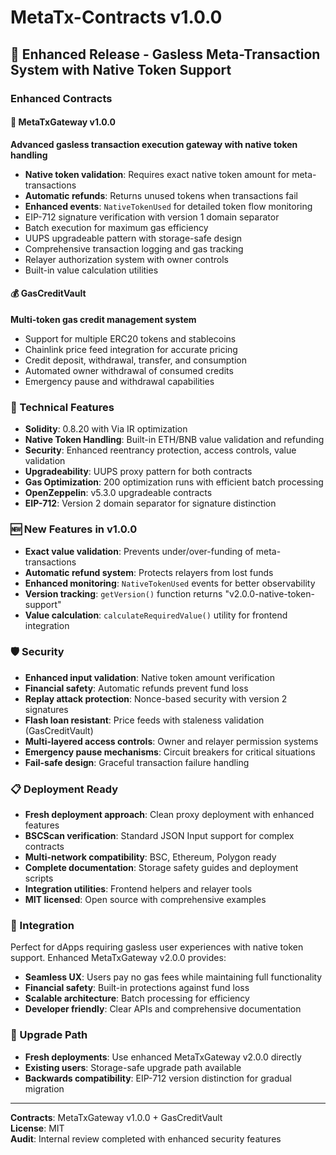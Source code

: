 # MetaTx-Contracts v1.0.0

## 🚀 Enhanced Release - Gasless Meta-Transaction System with Native Token Support

### Enhanced Contracts

#### 🔄 MetaTxGateway v1.0.0
**Advanced gasless transaction execution gateway with native token handling**
- **Native token validation**: Requires exact native token amount for meta-transactions
- **Automatic refunds**: Returns unused tokens when transactions fail
- **Enhanced events**: `NativeTokenUsed` for detailed token flow monitoring
- EIP-712 signature verification with version 1 domain separator
- Batch execution for maximum gas efficiency
- UUPS upgradeable pattern with storage-safe design
- Comprehensive transaction logging and gas tracking
- Relayer authorization system with owner controls
- Built-in value calculation utilities

#### 💰 GasCreditVault  
**Multi-token gas credit management system**
- Support for multiple ERC20 tokens and stablecoins
- Chainlink price feed integration for accurate pricing
- Credit deposit, withdrawal, transfer, and consumption
- Automated owner withdrawal of consumed credits
- Emergency pause and withdrawal capabilities

### 🔧 Technical Features
- **Solidity**: 0.8.20 with Via IR optimization
- **Native Token Handling**: Built-in ETH/BNB value validation and refunding
- **Security**: Enhanced reentrancy protection, access controls, value validation
- **Upgradeability**: UUPS proxy pattern for both contracts
- **Gas Optimization**: 200 optimization runs with efficient batch processing
- **OpenZeppelin**: v5.3.0 upgradeable contracts
- **EIP-712**: Version 2 domain separator for signature distinction

### 🆕 New Features in v1.0.0
- **Exact value validation**: Prevents under/over-funding of meta-transactions
- **Automatic refund system**: Protects relayers from lost funds
- **Enhanced monitoring**: `NativeTokenUsed` events for better observability
- **Version tracking**: `getVersion()` function returns "v2.0.0-native-token-support"
- **Value calculation**: `calculateRequiredValue()` utility for frontend integration

### 🛡️ Security
- **Enhanced input validation**: Native token amount verification
- **Financial safety**: Automatic refunds prevent fund loss
- **Replay attack protection**: Nonce-based security with version 2 signatures
- **Flash loan resistant**: Price feeds with staleness validation (GasCreditVault)
- **Multi-layered access controls**: Owner and relayer permission systems
- **Emergency pause mechanisms**: Circuit breakers for critical situations
- **Fail-safe design**: Graceful transaction failure handling

### 📋 Deployment Ready
- **Fresh deployment approach**: Clean proxy deployment with enhanced features
- **BSCScan verification**: Standard JSON Input support for complex contracts
- **Multi-network compatibility**: BSC, Ethereum, Polygon ready
- **Complete documentation**: Storage safety guides and deployment scripts
- **Integration utilities**: Frontend helpers and relayer tools
- **MIT licensed**: Open source with comprehensive examples

### 🔗 Integration
Perfect for dApps requiring gasless user experiences with native token support. Enhanced MetaTxGateway v2.0.0 provides:
- **Seamless UX**: Users pay no gas fees while maintaining full functionality
- **Financial safety**: Built-in protections against fund loss
- **Scalable architecture**: Batch processing for efficiency
- **Developer friendly**: Clear APIs and comprehensive documentation

### 🚀 Upgrade Path
- **Fresh deployments**: Use enhanced MetaTxGateway v2.0.0 directly
- **Existing users**: Storage-safe upgrade path available
- **Backwards compatibility**: EIP-712 version distinction for gradual migration

---
**Contracts**: MetaTxGateway v1.0.0 + GasCreditVault  
**License**: MIT  
**Audit**: Internal review completed with enhanced security features
